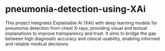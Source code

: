 # pneumonia-detection-using-XAi
This project integrates Explainable AI (XAI) with deep learning models for pneumonia detection from chest X-rays, providing visual and textual explanations to improve transparency and trust. It aims to bridge the gap between high diagnostic accuracy and clinical usability, enabling informed and reliable medical decisions.
